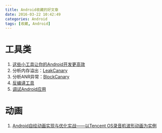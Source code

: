 ```yaml
---
title: Android收藏的好文章
date: 2016-03-22 10:42:49
categories: Android
tags: [收藏, Android]
---
```


# 工具类

1. [这些小工具让你的Android开发更高效](http://www.jianshu.com/p/a63700cb7720#rd)
2. 分析内存溢出：[LeakCanary](https://github.com/square/leakcanary)
3. 分析ANR异常：[BlockCanary](http://blog.zhaiyifan.cn/2016/01/16/BlockCanaryTransparentPerformanceMonitor/)
4. [反编译工具](https://github.com/skylot/jadx)
5. [调试Android应用](https://github.com/AndroidKnife/XposedDebug)

# 动画

1. [Android自绘动画实现与优化实战——以Tencent OS录音机波形动画为实例](https://mp.weixin.qq.com/s?__biz=MzA3NTYzODYzMg==&mid=2653577211&idx=1&sn=2619c7df79f675e45e87891b7eb17669&scene=0&key=f8ab7b995657050bc4a1b92937a4b37542e2220f853509bfd0e4787e7c52fd1b257dd2637f83bc26b7f47aca8bfbf12d&ascene=0&uin=MTQ0OTAxODc2MA%3D%3D&devicetype=iMac+MacBookPro9%2C2+OSX+OSX+10.11.4+build(15E65)&version=11020201&pass_ticket=iySX2uzbIVQ3hWQPwrlLeaRxz4EgosUgwZ2MCUEZd4Q0KD01oC00QE3N0zbNuRoL)